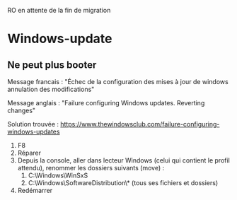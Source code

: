 RO en attente de la fin de migration










































# Windows-update

## Ne peut plus booter
Message francais : "Échec de la configuration des mises à jour de windows annulation des modifications"

Message anglais : "Failure configuring Windows updates. Reverting changes"

Solution trouvée : 
https://www.thewindowsclub.com/failure-configuring-windows-updates

1. F8
1. Réparer
1. Depuis la console, aller dans lecteur Windows (celui qui contient le profil attendu), renommer les dossiers suivants (move) :
   1. C:\\Windows\\WinSxS
   1. C:\\Windows\\SoftwareDistribution\\* (tous ses fichiers et dossiers)
1. Redémarrer
